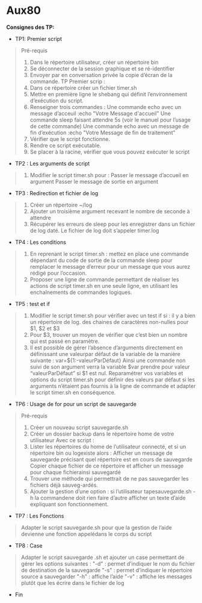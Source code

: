 # Aux80

__**Consignes des TP:**__
* TP1: Premier script
>Pré-requis
>   1. Dans le répertoire utilisateur, créer un répertoire bin
>   2. Se déconnecter de la session graphique et se ré-identifier
>   3. Envoyer par en conversation privée la copie d’écran de la commande.
>TP Premier scrip :
>1. Dans ce répertoire créer un fichier timer.sh
>2. Mettre en première ligne le shebang qui définit l’environnement d’exécution du script.
>3. Renseigner trois commandes :
>   Une commande echo avec un message d’acceuil :echo "Votre Message d'accueil"
>   Une commande sleep faisant attendre 5s (voir le manuel pour l’usage de cette commande)
>   Une commande echo avec un message de fin d’exécution :echo "Votre Message de fin de traitement"
>4. Vérifier que le script fonctionne.
>5. Rendre ce script exécutable.
>6. Se placer à la racine, vérifier que vous pouvez exécuter le script
* TP2 : Les arguments de script
>1. Modifier le script timer.sh pour :
>   Passer le message d’accueil en argument
>   Passer le message de sortie en argument
* TP3 : Redirection et fichier de log
>1. Créer un répertoire ~/log
>2. Ajouter un troisième argument recevant le nombre de seconde à attendre
>3. Récupérer les erreurs de sleep pour les enregistrer dans un fichier de log daté.
>Le fichier de log doit s’appeler timer.log
* TP4 : Les conditions
>1. En reprenant le script timer.sh : mettez en place une commande dépendant du code de sortie de
>la commande sleep pour remplacer le message d’erreur pour un message que vous aurez rédigé pour l’occasion.
>2. Proposer une ligne de commande permettant de réaliser les actions de script timer.sh en une seule ligne,
>en utilisant les enchaînements de commandes logiques.
* TP5 : test et if
>1. Modifier le script timer.sh pour vérifier avec un test if si :
>   il y a bien un répertoire de log.
>   des chaines de caractères non-nulles pour $1, $2 et $3
>2. Pour $3, trouver un moyen de vérifier que c’est bien un nombre qui est passé en paramètre.
>3. Il est possible de gérer l’absence d’arguments directement en définissant une valeurpar défaut de la variable
>de la manière suivante :
>   var=${1:-valeurParDéfaut}
>Ainsi une commande non suivi de son argument verra la variable $var prendre pour valeur “valeurParDéfaut” si $1 est nul.
>Reparamétrer vos variables et options du script timer.sh pour définir des valeurs par défaut si les arguments
>n’étaient pas fournis à la ligne de commande et adapter le script timer.sh en conséquence.
* TP6 : Usage de for pour un script de sauvegarde
> Pré-requis
>   1. Créer un nouveau script sauvegarde.sh
>   2. Créer un dossier backup dans le répertoire home de votre utilisateur
>Avec ce script :
>   1. Lister les répertoires du home de l’utilisateur connecté, et si un répertoire bin ou logexiste alors :
>     Afficher un message de sauvegarde précisant quel répertoire est en cours de sauvegarde
>     Copier chaque fichier de ce répertoire et afficher un message pour chaque fichierainsi sauvegardé
>   2. Trouver une méthode qui permettrait de ne pas sauvegarder les fichiers déjà sauveg-ardés.
>   3. Ajouter la gestion d’une option : si l’utilisateur tapesauvegarde.sh -h la commandene doit rien faire d’autre
>     afficher un texte d’aide expliquant son fonctionnement.
* TP7 : Les Fonctions
> Adapter le script sauvegarde.sh pour que la gestion de l’aide devienne une fonction appelédans le corps du script
* TP8 : Case
> Adapter le script sauvegarde .sh et ajouter un case permettant de gérer les options suivantes :
>   "-d" : permet d’indiquer le nom du fichier de destination de la sauvegarde
>   "-s" : permet d’indiquer le répertoire source a sauvegarder
>   "-h" : affiche l’aide
>   "-v" : affiche les messages plutôt que les écrire dans le fichier de log
* Fin
